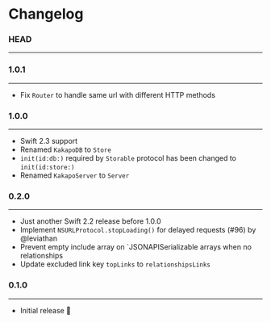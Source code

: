 # Changelog

### HEAD
--------------

### 1.0.1
-----------

- Fix `Router` to handle same url with different HTTP methods

### 1.0.0
------------

- Swift 2.3 support
- Renamed `KakapoDB` to `Store`
- `init(id:db:)` required by `Storable` protocol has been changed to `init(id:store:)`
- Renamed `KakapoServer` to `Server`

### 0.2.0
------------

- Just another Swift 2.2 release before 1.0.0
- Implement `NSURLProtocol.stopLoading()` for delayed requests (#96) by @leviathan
- Prevent empty include array on `JSONAPISerializable arrays when no relationships
- Update excluded link key `topLinks` to `relationshipsLinks`

### 0.1.0
------------

- Initial release 🎉

